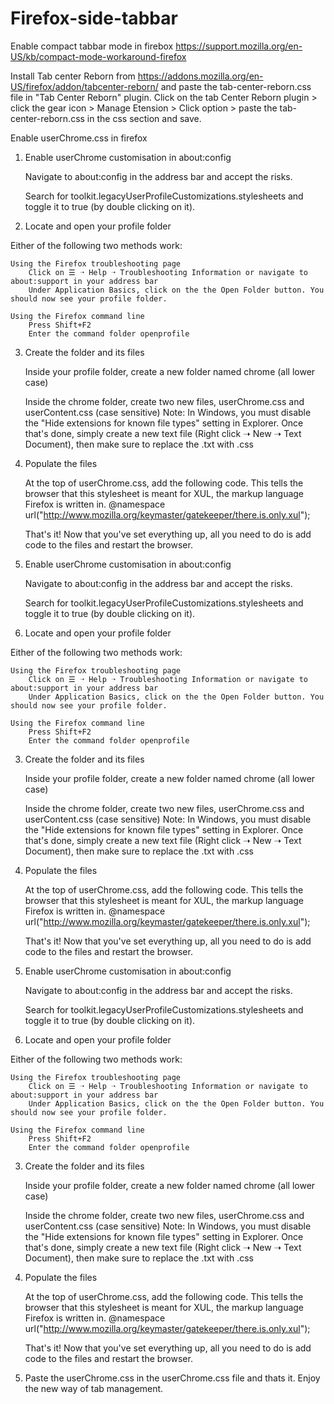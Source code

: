 # Firefox-side-tabbar


Enable compact tabbar mode in firebox
https://support.mozilla.org/en-US/kb/compact-mode-workaround-firefox

Install Tab center Reborn from https://addons.mozilla.org/en-US/firefox/addon/tabcenter-reborn/
and paste the tab-center-reborn.css file in "Tab Center Reborn" plugin.
Click on the tab Center Reborn plugin > click the gear icon > Manage Etension > Click option > paste the tab-center-reborn.css in the css section and save.

Enable userChrome.css in firefox
1. Enable userChrome customisation in about:config

    Navigate to about:config in the address bar and accept the risks.

    Search for toolkit.legacyUserProfileCustomizations.stylesheets and toggle it to true (by double clicking on it).

2. Locate and open your profile folder

Either of the following two methods work:

    Using the Firefox troubleshooting page
        Click on ☰ ➝ Help ➝ Troubleshooting Information or navigate to about:support in your address bar
        Under Application Basics, click on the the Open Folder button. You should now see your profile folder.

    Using the Firefox command line
        Press Shift+F2
        Enter the command folder openprofile

3. Create the folder and its files

    Inside your profile folder, create a new folder named chrome (all lower case)

    Inside the chrome folder, create two new files, userChrome.css and userContent.css (case sensitive)
        Note: In Windows, you must disable the "Hide extensions for known file types" setting in Explorer. Once that's done, simply create a new text file (Right click ➝ New ➝ Text Document), then make sure to replace the .txt with .css

4. Populate the files

    At the top of userChrome.css, add the following code. This tells the browser that this stylesheet is meant for XUL, the markup language Firefox is written in.
    @namespace url("http://www.mozilla.org/keymaster/gatekeeper/there.is.only.xul");

    That's it! Now that you've set everything up, all you need to do is add code to the files and restart the browser.
1. Enable userChrome customisation in about:config

    Navigate to about:config in the address bar and accept the risks.

    Search for toolkit.legacyUserProfileCustomizations.stylesheets and toggle it to true (by double clicking on it).

2. Locate and open your profile folder

Either of the following two methods work:

    Using the Firefox troubleshooting page
        Click on ☰ ➝ Help ➝ Troubleshooting Information or navigate to about:support in your address bar
        Under Application Basics, click on the the Open Folder button. You should now see your profile folder.

    Using the Firefox command line
        Press Shift+F2
        Enter the command folder openprofile

3. Create the folder and its files

    Inside your profile folder, create a new folder named chrome (all lower case)

    Inside the chrome folder, create two new files, userChrome.css and userContent.css (case sensitive)
        Note: In Windows, you must disable the "Hide extensions for known file types" setting in Explorer. Once that's done, simply create a new text file (Right click ➝ New ➝ Text Document), then make sure to replace the .txt with .css

4. Populate the files

    At the top of userChrome.css, add the following code. This tells the browser that this stylesheet is meant for XUL, the markup language Firefox is written in.
    @namespace url("http://www.mozilla.org/keymaster/gatekeeper/there.is.only.xul");

    That's it! Now that you've set everything up, all you need to do is add code to the files and restart the browser.

1. Enable userChrome customisation in about:config

    Navigate to about:config in the address bar and accept the risks.

    Search for toolkit.legacyUserProfileCustomizations.stylesheets and toggle it to true (by double clicking on it).

2. Locate and open your profile folder

Either of the following two methods work:

    Using the Firefox troubleshooting page
        Click on ☰ ➝ Help ➝ Troubleshooting Information or navigate to about:support in your address bar
        Under Application Basics, click on the the Open Folder button. You should now see your profile folder.

    Using the Firefox command line
        Press Shift+F2
        Enter the command folder openprofile

3. Create the folder and its files

    Inside your profile folder, create a new folder named chrome (all lower case)

    Inside the chrome folder, create two new files, userChrome.css and userContent.css (case sensitive)
        Note: In Windows, you must disable the "Hide extensions for known file types" setting in Explorer. Once that's done, simply create a new text file (Right click ➝ New ➝ Text Document), then make sure to replace the .txt with .css

4. Populate the files

    At the top of userChrome.css, add the following code. This tells the browser that this stylesheet is meant for XUL, the markup language Firefox is written in.
    @namespace url("http://www.mozilla.org/keymaster/gatekeeper/there.is.only.xul");

    That's it! Now that you've set everything up, all you need to do is add code to the files and restart the browser.


 5. Paste the userChrome.css in the userChrome.css file and thats it. Enjoy the new way of tab management.
    
